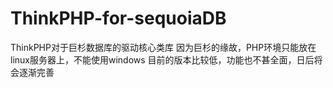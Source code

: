 # ThinkPHP-for-sequoiaDB
ThinkPHP对于巨杉数据库的驱动核心类库
因为巨杉的缘故，PHP环境只能放在linux服务器上，不能使用windows
目前的版本比较低，功能也不甚全面，日后将会逐渐完善

